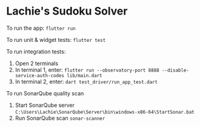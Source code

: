 # Lachie's Sudoku Solver

To run the app:
`flutter run`

To run unit & widget tests:
`flutter test`

To run integration tests:

1.  Open 2 terminals
2.  In terminal 1, enter:
    `flutter run --observatory-port 8888 --disable-service-auth-codes lib/main.dart`
3.  In terminal 2, enter:
    `dart test_driver/run_app_test.dart`

To run SonarQube quality scan

1. Start SonarQube server
   `C:\Users\Lachie\SonarQube\Server\bin\windows-x86-64\StartSonar.bat`
2. Run SonarQube scan
   `sonar-scanner`

